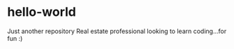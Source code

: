 # hello-world
Just another repository
Real estate professional looking to learn coding...for fun :)
